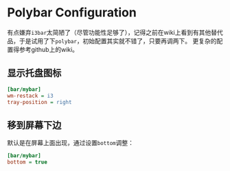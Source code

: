 # Polybar Configuration
有点嫌弃`i3bar`太简陋了（尽管功能性足够了），记得之前在wiki上看到有其他替代品，于是试用了下`polybar`，初始配置其实就不错了，只要再调两下。
更复杂的配置得参考github上的wiki。

## 显示托盘图标
```ini
[bar/mybar]
wm-restack = i3
tray-position = right
```

## 移到屏幕下边
默认是在屏幕上面出现，通过设置`bottom`调整：
```ini
[bar/mybar]
bottom = true
```